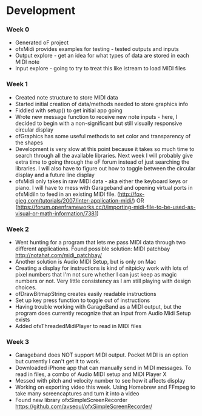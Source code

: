 # Development
### Week 0
* Generated oF project
* ofxMidi provides examples for testing - tested outputs and inputs
* Output explore - get an idea for what types of data are stored in each MIDI note
* Input explore - going to try to treat this like istream to load MIDI files

### Week 1
* Created note structure to store MIDI data 
* Started initial creation of data/methods needed to store graphics info
* Fiddled with setup() to get initial app going
* Wrote new message function to receive new note inputs - here, I decided to begin with a non-significant but still visually responsive circular display 
* ofGraphics has some useful methods to set color and transparency of the shapes
* Development is very slow at this point because it takes so much time to search through all the available libraries. Next week I will probably give extra time to going through the oF forum instead of just searching the libraries. I will also have to figure out how to toggle between the circular display and a future line display
* ofxMidi only takes in raw MIDI data - aka either the keyboard keys or piano. I will have to mess with Garageband and opening virtual ports in ofxMidiIn to feed in an existing MIDI file. (http://fox-gieg.com/tutorials/2007/inter-application-midi/) OR (https://forum.openframeworks.cc/t/importing-midi-file-to-be-used-as-visual-or-math-information/7381)

### Week 2
* Went hunting for a program that lets me pass MIDI data through two different applications. Found possible solution: MIDI patchbay http://notahat.com/midi_patchbay/
* Another solution is Audio MIDI Setup, but is only on Mac
* Creating a display for instructions is kind of nitpicky work with lots of pixel numbers that I'm not sure whether I can just keep as magic numbers or not. Very little consistency as I am still playing with design choices.
* ofDrawBitmapString creates easily readable instructions
* Set up key press function to toggle out of instructions
* Having trouble working with GarageBand as a MIDI output, but the program does currently recognize that an input from Audio Midi Setup exists
* Added ofxThreadedMidiPlayer to read in MIDI files 

### Week 3
* Garageband does NOT support MIDI output. Pocket MIDI is an option but currently I can't get it to work.
* Downloaded iPhone app that can manually send in MIDI messages. To read in files, a combo of Audio MIDI setup and MIDI Player X
* Messed with pitch and velocity number to see how it affects display
* Working on exporting video this week. Using Homebrew and FFmpeg to take many screencaptures and turn it into a video
* Found new library ofxSimpleScreenRecorder https://github.com/avseoul/ofxSimpleScreenRecorder/ 

